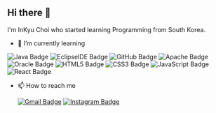 ## Hi there 👋

I'm InKyu Choi who started learning Programming from South Korea.

+ 🌱 I’m currently learning

![Java Badge](https://img.shields.io/badge/Java-007396?style=flat-round&logo=Java&logoColor=white) ![EclipseIDE Badge](https://img.shields.io/badge/Eclipse_IDE-2C2255?style=flat-round&logo=Eclipse&logoColor=white) ![GitHub Badge](https://img.shields.io/badge/GitHub-181717?style=flat-round&logo=GitHub&logoColor=white) ![Apache Badge](https://img.shields.io/badge/Apache_NetBeans_IDE-1B6AC6?style=flat-round&logo=apache-netbeans-ide&logoColor=white) ![Oracle Badge](https://img.shields.io/badge/Oracle_SQL_Developer-F80000?style=flat-round&logo=Oracle&logoColor=white) ![HTML5 Badge](https://img.shields.io/badge/HTML5-E34F26?style=flat-round&logo=HTML5&logoColor=white) ![CSS3 Badge](https://img.shields.io/badge/CSS3-1572B6?style=flat-round&logo=CSS3&logoColor=white) ![JavaScript Badge](https://img.shields.io/badge/JavaScript-F7DF1E?style=flat-round&logo=JavaScript&logoColor=grey) ![React Badge](https://img.shields.io/badge/React-61DAFB?style=flat-round&logo=React&logoColor=grey)

+ 📫 How to reach me

  [![Gmail Badge](https://img.shields.io/badge/Gmail-EA4335?style=flat&logo=Gmail&logoColor=white)](mailto:484342@gmail.com) [![Instagram Badge](https://img.shields.io/badge/Instagram-E4405F?style=flat&logo=Instagram&logoColor=white)](https://www.instagram.com/c._.inkyu/)

<!--
**InKyu24/InKyu24** is a ✨ _special_ ✨ repository because its `README.md` (this file) appears on your GitHub profile.

Here are some ideas to get you started:

- 🔭 I’m currently working on ...
- 
- 👯 I’m looking to collaborate on ...
- 🤔 I’m looking for help with ...
- 💬 Ask me about ...
- 
- 😄 Pronouns: ...
- ⚡ Fun fact: ...
-->

